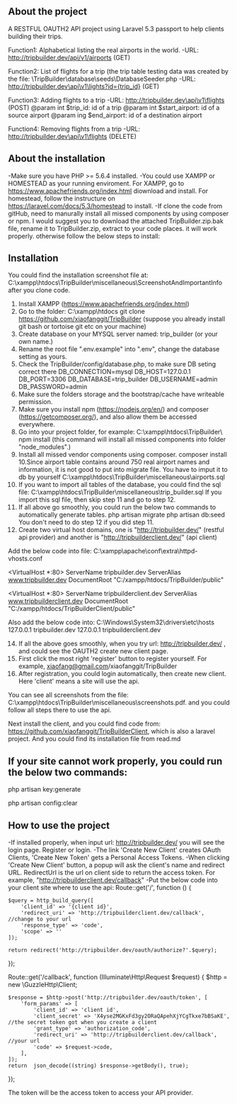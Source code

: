 ## About the project

A RESTFUL OAUTH2 API project using Laravel 5.3 passport to help clients building their trips.

Function1: Alphabetical listing the real airports in the world.
-URL: http://tripbuilder.dev/api/v1/airports  (GET) 

Function2: List of flights for a trip (the trip table testing data was created by the file: \TripBuilder\database\seeds\DatabaseSeeder.php
-URL: http://tripbuilder.dev\api\v1\lights?id={trip_id} (GET)

Function3: Adding flights to a trip
-URL: http://tripbuilder.dev\api\v1\flights (POST) 
@param int $trip_id: id of a trip
@param int $start_airport: id of a source airport
@param ing $end_airport: id of a destination airport

Function4: Removing flights from a trip
-URL: http://tripbuilder.dev\api\v1\flights (DELETE)

## About the installation

-Make sure you have PHP >= 5.6.4 installed.
-You could use XAMPP or HOMESTEAD as your running enviroment. For XAMPP, go to https://www.apachefriends.org/index.html diownload and install. For homestead, follow the instructure on https://laravel.com/docs/5.3/homestead to install.
-If clone the code from gitHub, need to manurally install all missed components by using composer or npm. I would suggest you to download the attached TripBuilder.zip.bak file, rename it to TripBuilder.zip, extract to your code places. it will work properly. otherwise follow the below steps to install:

## Installation

You could find the installation screenshot file at: C:\xampp\htdocs\TripBuilder\miscellaneous\ScreenshotAndImportantInfo after you clone code.

1. Install XAMPP (https://www.apachefriends.org/index.html)
2. Go to the folder: C:\xampp\htdocs
git clone https://github.com/xiaofanggit/TripBuilder (suppose you already install git bash or tortoise git etc on your machine)
3. Create database on your MYSQL server named: trip_builder (or your own name.)
4. Rename the root file ".env.example" into ".env", change the database setting as yours. 
5. Check the TripBuilder/config/database.php, to make sure DB seting correct there
DB_CONNECTION=mysql
DB_HOST=127.0.0.1
DB_PORT=3306
DB_DATABASE=trip_builder
DB_USERNAME=admin
DB_PASSWORD=admin
6. Make sure the folders storage and the bootstrap/cache have writeable permission.
7. Make sure you install npm (https://nodejs.org/en/) and composer (https://getcomposer.org/), and also allow them be accessed everywhere.
8. Go into your project folder, for example: C:\xampp\htdocs\TripBuilder\ 
 npm install (this command will install all missed components into folder "node_modules".)
9. Install all missed vendor components using composer.
composer install
10.Since airport table contains around 750 real airport names and information, it is not good to put into migrate file. You have to imput it to db by yourself C:\xampp\htdocs\TripBuilder\miscellaneous\airports.sql
11. If you want to import all tables of the database, you could find the sql file: C:\xampp\htdocs\TripBuilder\miscellaneous\trip_builder.sql
If you import this sql file, then skip step 11 and go to step 12.
12. If all above go smoothly, you could run the below  two commands to automatically generate tables.
 php artisan migrate 
 php artisan db:seed
You don't need to do step 12 if you did step 11.
13. Create two virtual host domains, one is "http://tripbuilder.dev/" (restful api provider) and another is "http://tripbuilderclient.dev/" (api client)

Add the below code into file: C:\xampp\apache\conf\extra\httpd-vhosts.conf

<VirtualHost *:80>
    ServerName tripbuilder.dev
    ServerAlias www.tripbuilder.dev 
    DocumentRoot "C:/xampp/htdocs/TripBuilder/public"
</VirtualHost>

<VirtualHost *:80>
    ServerName tripbuilderclient.dev
    ServerAlias www.tripbuilderclient.dev 
    DocumentRoot "C:/xampp/htdocs/TripBuilderClient/public"
</VirtualHost>

Also add the below code into: C:\Windows\System32\drivers\etc\hosts
127.0.0.1 tripbuilder.dev
127.0.0.1 tripbuilderclient.dev

14. If all the above goes smoothly, when you try url: http://tripbuilder.dev/ , and could see the OAUTH2 create new client page.
15. First click the most right 'register' button to register yourself. For example, xiaofang@gmail.com/xiaofanggit/TripBuilder
16. After registration, you could login automatically, then create new client. Here 'client' means a site will use the api.

You can see all screenshots from the file: C:\xampp\htdocs\TripBuilder\miscellaneous\screenshots.pdf. and you could follow all steps there to use the api.

Next install the client, and you could find code from: https://github.com/xiaofanggit/TripBuilderClient, which is also a laravel project.
And you could find its installation file from read.md

## If your site cannot work properly, you could run the below two commands:
php artisan key:generate

php artisan config:clear


## How to use the project

-If installed properly, when input url: http://tripbuilder.dev/ 
you will see the login page. Register or login. 
-The link 'Create New Client' creates OAuth Clients, 'Create New Token' gets a Personal Access Tokens. 
-When clicking 'Create New Client' button, a popup will ask the client's name and redirect URL. RedirectUrl is the url on client side to return the access token. For example, "http://tripbuilderclient.dev/callback"
-Put the below code into your client site where to use the api:
Route::get('/', function () {

    $query = http_build_query([
        'client_id' => '{client id}',
        'redirect_uri' => 'http://tripbuilderclient.dev/callback', //change to your url
        'response_type' => 'code',
        'scope' => ''
    ]);

    return redirect('http://tripbuilder.dev/oauth/authorize?'.$query);
});

Route::get('/callback', function (Illuminate\Http\Request $request) {
    $http = new \GuzzleHttp\Client;

    $response = $http->post('http://tripbuilder.dev/oauth/token', [
        'form_params' => [
            'client_id' => 'client id',
            'client_secret' => 'X4yse2MGKxFd3gy2ORaQApehXjYCgTkxe7bBSaKE', //the secret token got when you create a client
            'grant_type' => 'authorization_code',
            'redirect_uri' => 'http://tripbuilderclient.dev/callback', //your url
            'code' => $request->code,
        ],
    ]);
    return  json_decode((string) $response->getBody(), true);
});

The token will be the access token to access your API provider.

